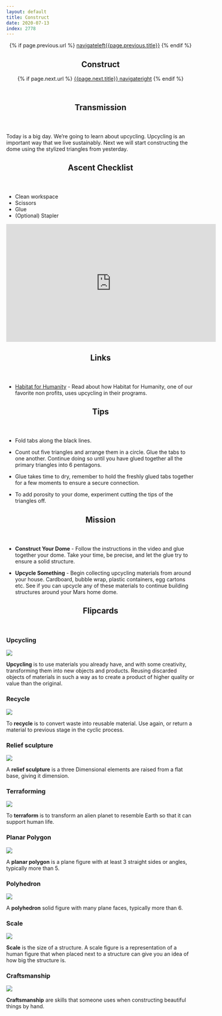 ```yaml
---
layout: default
title: Construct
date: 2020-07-13
index: 2778
---
```


<article id="Class">
        <header>
                {% if page.previous.url %}
                        <a class="prev" href="{{page.previous.url}}"><span class="icon">navigateleft</span>{{page.previous.title}}</a>
                {% endif %}
                <h1>Construct</h1>
                {% if page.next.url %}
                        <a class="next" href="{{page.next.url}}">{{page.next.title}} <span class="icon">navigateright</span></a>
                {% endif %}
        </header>
        <section class="class-transmission">
                <header>
                        <h2>Transmission</h2>
                </header>
                <p>Today is a big day. We’re going to learn about upcycling. Upcycling is an important way that we live sustainably. Next we will start constructing the dome using the stylized triangles from yesterday.</p>
        </section>
        <section class="class-ascent_checklist">
                <header>
                        <h2>Ascent Checklist</h2>
                </header>
                <ul>
                        <li data-icon="✨">Clean workspace</li>
                        <li data-icon="✂️">Scissors</li>
                        <li data-icon="📎">Glue</li>
                        <li data-icon="➕">(Optional) Stapler</li>
                </ul>
        </section>
        <section class="video">
                <iframe width="560" height="315" src="https://www.youtube.com/embed/_uQ8w-WXPQs" frameborder="0" allow="accelerometer; autoplay; encrypted-media; gyroscope; picture-in-picture" allowfullscreen></iframe>
        </section>
        <section class="class-links">
                <header>
                        <h2>Links</h2>
                </header>
                <ul>
                        <li data-icon="🌎"><a href="https://www.habitat.org/stories/what-is-upcycling " target="_blank">Habitat for Humanity</a> - Read about how Habitat for Humanity, one of our favorite non profits, uses upcycling in their programs.</li>
                </ul>
        </section>
        <section class="class-tips">
                <header>
                        <h2>Tips</h2>
                </header>
                <ul>
                        <li data-icon="📌">
                                <p>Fold tabs along the black lines.</p>
                        </li>
                        <li data-icon="📌">
                                <p>Count out five triangles and arrange them in a circle. Glue the tabs to one another. Continue doing so until you have glued together all the primary triangles into  6 pentagons.</p>
                        </li>
                        <li data-icon="📌">
                                <p>Glue takes time to dry, remember to hold the freshly glued tabs together for a few moments to ensure a secure connection.</p>
                        </li>
                        <li data-icon="📌">
                                <p>To add porosity to your dome, experiment cutting the tips of the triangles off.</p>
                        </li>
                </ul>
        </section><!-- end class-tips-->
        <section class="class-mission">
                <header>
                        <h2>Mission</h2>
                </header>
                <ul>
                        <li data-icon="📎🔺">
                                <p><strong>Construct Your Dome</strong> - Follow the instructions in the video and glue together your dome. Take your time, be precise, and let the glue try to ensure a solid structure. </p>
                        </li>
                        <li data-icon="📦">
                                <p><strong>Upcycle Something</strong> -  Begin collecting upcycling materials from around your house. Cardboard, bubble wrap, plastic containers, egg cartons etc. See if you can upcycle any of these materials to continue building structures around your Mars home dome.</p>
                        </li>
                </ul>
        </section><!-- end class-mission -->
         <section class="class-keywords">
                <header>
                        <h2>Flipcards</h2>
                </header>
                <div class="card">
                        <div class="card-front">
                                <h3>Upcycling</h3>
                                <div class="image-container">
                                        <img src="/img/keywords/upcycling.jpg">
                                </div>
                        </div>
                        <div class="card-back">
                                <p><strong>Upcycling</strong> is to use materials you already have, and with some creativity, transforming them into new objects and products. Reusing discarded objects of materials in such a way as to create a product of higher quality or value than the original.</p>
                        </div>
                </div><!-- card -->
                <div class="card">
                        <div class="card-front">
                                <h3>Recycle</h3>
                                <div class="image-container">
                                        <img src="/img/keywords/recycle.jpg">
                                </div>
                        </div>
                        <div class="card-back">
                                <p>To <strong>recycle</strong> is to convert waste into reusable material. Use again, or return a material to previous stage in the cyclic process.</p>
                        </div>
                </div><!-- card -->
                <div class="card">
                        <div class="card-front">
                                <h3>Relief sculpture</h3>
                                <div class="image-container">
                                        <img src="/img/keywords/relief_sculpture.jpg">
                                </div>
                        </div>
                        <div class="card-back">
                                <p>A <strong>relief sculpture</strong> is a three Dimensional elements are raised from a flat base, giving it dimension.</p>
                        </div>
                </div><!-- card -->
                <div class="card">
                        <div class="card-front">
                                <h3>Terraforming</h3>
                                <div class="image-container">
                                        <img src="/img/keywords/terraforming.jpg">
                                </div>
                        </div>
                        <div class="card-back">
                                <p>To <strong>terraform</strong> is to transform an alien planet to resemble Earth so that it can support human life.</p>
                        </div>
                </div><!-- card -->
                <div class="card">
                        <div class="card-front">
                                <h3>Planar Polygon</h3>
                                <div class="image-container">
                                        <img src="/img/keywords/planar_polygon.jpg">
                                </div>
                        </div>
                        <div class="card-back">
                                <p>A <strong>planar polygon</strong> is a plane figure with  at least 3 straight sides or angles, typically more than 5.</p>
                        </div>
                </div><!-- card -->
                <div class="card">
                        <div class="card-front">
                                <h3>Polyhedron</h3>
                                <div class="image-container">
                                        <img src="/img/keywords/polyhedron.jpg">
                                </div>
                        </div>
                        <div class="card-back">
                                <p>A <strong>polyhedron</strong> solid figure with many plane faces, typically more than 6.</p>
                        </div>
                </div><!-- card -->
                <div class="card">
                        <div class="card-front">
                                <h3>Scale</h3>
                                <div class="image-container">
                                        <img src="/img/keywords/scale.jpg">
                                </div>
                        </div>
                        <div class="card-back">
                                <p><strong>Scale</strong> is the size of a structure. A scale figure is a representation of a human figure that when placed next to a structure can give you an idea of how big the structure is.</p>
                        </div>
                </div><!-- card -->
                <div class="card">
                        <div class="card-front">
                                <h3>Craftsmanship</h3>
                                <div class="image-container">
                                        <img src="/img/keywords/craftsmanship.jpg">
                                </div>
                        </div>
                        <div class="card-back">
                                <p><strong>Craftsmanship</strong> are skills that someone uses when constructing beautiful things by hand.</p>
                        </div>
                </div><!-- card -->
        </section><!-- end class-keywords -->
</article>